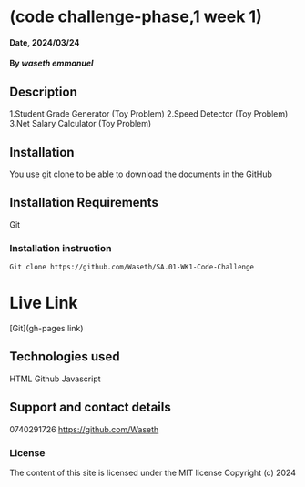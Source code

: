 # (code challenge-phase,1 week 1)

#### Date, 2024/03/24

#### By *waseth emmanuel*

## Description
1.Student Grade Generator (Toy Problem)
2.Speed Detector (Toy Problem)
3.Net Salary Calculator (Toy Problem)

## Installation
You use git clone to be able to download the documents in the GitHub

## Installation Requirements
Git

### Installation instruction
```
Git clone https://github.com/Waseth/SA.01-WK1-Code-Challenge

```

# Live Link
[Git](gh-pages link)

## Technologies used
HTML
Github
Javascript

## Support and contact details
 
 0740291726
 https://github.com/Waseth


### License
The content of this site is licensed under the MIT license
Copyright (c) 2024



















